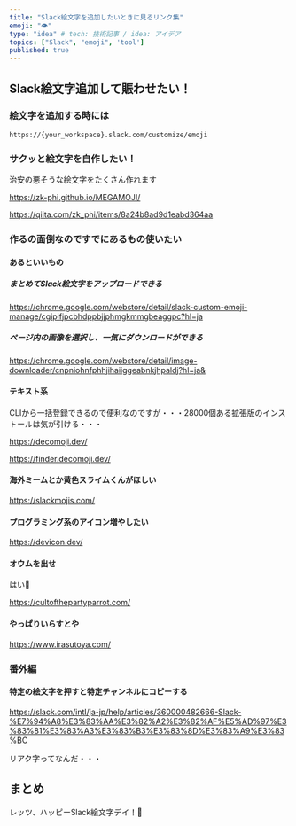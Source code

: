 ```yaml
---
title: "Slack絵文字を追加したいときに見るリンク集"
emoji: "👁️"
type: "idea" # tech: 技術記事 / idea: アイデア
topics: ["Slack", "emoji", 'tool']
published: true
---
```


## Slack絵文字追加して賑わせたい！

### 絵文字を追加する時には

`https://{your_workspace}.slack.com/customize/emoji`

### サクッと絵文字を自作したい！

治安の悪そうな絵文字をたくさん作れます

https://zk-phi.github.io/MEGAMOJI/

https://qiita.com/zk_phi/items/8a24b8ad9d1eabd364aa

### 作るの面倒なのですでにあるもの使いたい

#### あるといいもの

##### まとめてSlack絵文字をアップロードできる

https://chrome.google.com/webstore/detail/slack-custom-emoji-manage/cgipifjpcbhdppbjjphmgkmmgbeaggpc?hl=ja

##### ページ内の画像を選択し、一気にダウンロードができる

https://chrome.google.com/webstore/detail/image-downloader/cnpniohnfphhjihaiiggeabnkjhpaldj?hl=ja&


#### テキスト系

CLIから一括登録できるので便利なのですが・・・28000個ある拡張版のインストールは気が引ける・・・

https://decomoji.dev/

https://finder.decomoji.dev/

#### 海外ミームとか黄色スライムくんがほしい

https://slackmojis.com/

#### プログラミング系のアイコン増やしたい

https://devicon.dev/

#### オウムを出せ

はい🙏

https://cultofthepartyparrot.com/

#### やっぱりいらすとや

https://www.irasutoya.com/

### 番外編

#### 特定の絵文字を押すと特定チャンネルにコピーする

https://slack.com/intl/ja-jp/help/articles/360000482666-Slack-%E7%94%A8%E3%83%AA%E3%82%A2%E3%82%AF%E5%AD%97%E3%83%81%E3%83%A3%E3%83%B3%E3%83%8D%E3%83%A9%E3%83%BC

リアク字ってなんだ・・・

## まとめ

レッツ、ハッピーSlack絵文字デイ！🎉